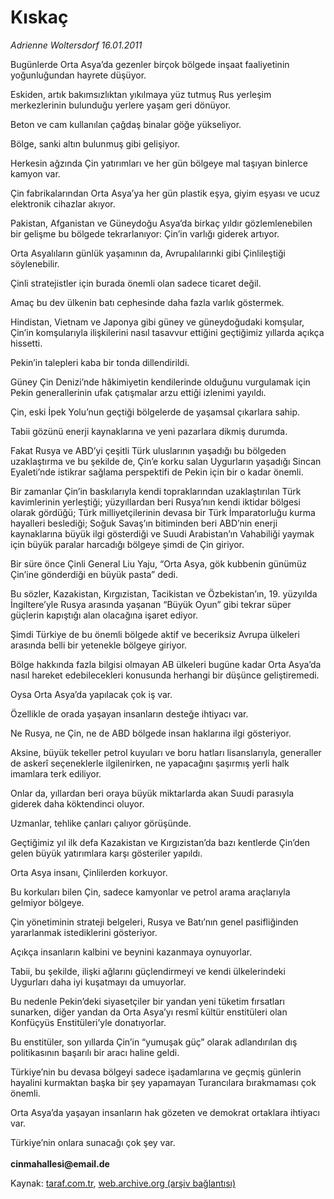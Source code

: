 # Kıskaç

*Adrienne Woltersdorf 16.01.2011*

<div class="yazi"><p>Bugünlerde Orta Asya’da gezenler birçok bölgede inşaat faaliyetinin yoğunluğundan hayrete düşüyor.</p>
<p>Eskiden, artık bakımsızlıktan yıkılmaya yüz tutmuş Rus yerleşim merkezlerinin bulunduğu yerlere yaşam geri dönüyor.</p>
<p>Beton ve cam kullanılan çağdaş binalar göğe yükseliyor.</p>
<p>Bölge, sanki altın bulunmuş gibi gelişiyor.</p>
<p>Herkesin ağzında Çin yatırımları ve her gün bölgeye mal taşıyan binlerce kamyon var.</p>
<p>Çin fabrikalarından Orta Asya’ya her gün plastik eşya, giyim eşyası ve ucuz elektronik cihazlar akıyor.</p>
<p>Pakistan, Afganistan ve Güneydoğu Asya’da birkaç yıldır gözlemlenebilen bir gelişme bu bölgede tekrarlanıyor: Çin’in varlığı giderek artıyor.</p>
<p>Orta Asyalıların günlük yaşamının da, Avrupalılarınki gibi Çinlileştiği söylenebilir.</p>
<p>Çinli stratejistler için burada önemli olan sadece ticaret değil.</p>
<p>Amaç bu dev ülkenin batı cephesinde daha fazla varlık göstermek.</p>
<p>Hindistan, Vietnam ve Japonya gibi güney ve güneydoğudaki komşular, Çin’in komşularıyla ilişkilerini nasıl tasavvur ettiğini geçtiğimiz yıllarda açıkça hissetti.</p>
<p>Pekin’in talepleri kaba bir tonda dillendirildi.</p>
<p>Güney Çin Denizi’nde hâkimiyetin kendilerinde olduğunu vurgulamak için Pekin generallerinin ufak çatışmalar arzu ettiği izlenimi yayıldı.</p>
<p>Çin, eski İpek Yolu’nun geçtiği bölgelerde de yaşamsal çıkarlara sahip.</p>
<p>Tabii gözünü enerji kaynaklarına ve yeni pazarlara dikmiş durumda.</p>
<p>Fakat Rusya ve ABD’yi çeşitli Türk uluslarının yaşadığı bu bölgeden uzaklaştırma ve bu şekilde de, Çin’e korku salan Uygurların yaşadığı Sincan Eyaleti’nde istikrar sağlama perspektifi de Pekin için bir o kadar önemli.</p>
<p>Bir zamanlar Çin’in baskılarıyla kendi topraklarından uzaklaştırılan Türk kavimlerinin yerleştiği; yüzyıllardan beri Rusya’nın kendi iktidar bölgesi olarak gördüğü; Türk milliyetçilerinin devasa bir Türk İmparatorluğu kurma hayalleri beslediği; Soğuk Savaş’ın bitiminden beri ABD’nin enerji kaynaklarına büyük ilgi gösterdiği ve Suudi Arabistan’ın Vahabiliği yaymak için büyük paralar harcadığı bölgeye şimdi de Çin giriyor.</p>
<p>Bir süre önce Çinli General Liu Yaju, “Orta Asya, gök kubbenin günümüz Çin’ine gönderdiği en büyük pasta” dedi.</p>
<p>Bu sözler, Kazakistan, Kırgızistan, Tacikistan ve Özbekistan’ın, 19. yüzyılda İngiltere’yle Rusya arasında yaşanan “Büyük Oyun” gibi tekrar süper güçlerin kapıştığı alan olacağına işaret ediyor.</p>
<p>Şimdi Türkiye de bu önemli bölgede aktif ve beceriksiz Avrupa ülkeleri arasında belli bir yetenekle bölgeye giriyor.</p>
<p>Bölge hakkında fazla bilgisi olmayan AB ülkeleri bugüne kadar Orta Asya’da nasıl hareket edebilecekleri konusunda herhangi bir düşünce geliştiremedi.</p>
<p>Oysa Orta Asya’da yapılacak çok iş var.</p>
<p>Özellikle de orada yaşayan insanların desteğe ihtiyacı var.</p>
<p>Ne Rusya, ne Çin, ne de ABD bölgede insan haklarına ilgi gösteriyor.</p>
<p>Aksine, büyük tekeller petrol kuyuları ve boru hatları lisanslarıyla, generaller de askerî seçeneklerle ilgilenirken, ne yapacağını şaşırmış yerli halk imamlara terk ediliyor.</p>
<p>Onlar da, yıllardan beri oraya büyük miktarlarda akan Suudi parasıyla giderek daha köktendinci oluyor.</p>
<p>Uzmanlar, tehlike çanları çalıyor görüşünde.</p>
<p>Geçtiğimiz yıl ilk defa Kazakistan ve Kırgızistan’da bazı kentlerde Çin’den gelen büyük yatırımlara karşı gösteriler yapıldı.</p>
<p>Orta Asya insanı, Çinlilerden korkuyor.</p>
<p>Bu korkuları bilen Çin, sadece kamyonlar ve petrol arama araçlarıyla gelmiyor bölgeye.</p>
<p>Çin yönetiminin strateji belgeleri, Rusya ve Batı’nın genel pasifliğinden yararlanmak istediklerini gösteriyor.</p>
<p>Açıkça insanların kalbini ve beynini kazanmaya oynuyorlar.</p>
<p>Tabii, bu şekilde, ilişki ağlarını güçlendirmeyi ve kendi ülkelerindeki Uygurları daha iyi kuşatmayı da umuyorlar.</p>
<p>Bu nedenle Pekin’deki siyasetçiler bir yandan yeni tüketim fırsatları sunarken, diğer yandan da Orta Asya’yı resmî kültür enstitüleri olan Konfüçyüs Enstitüleri’yle donatıyorlar.</p>
<p>Bu enstitüler, son yıllarda Çin’in “yumuşak güç” olarak adlandırılan dış politikasının başarılı bir aracı haline geldi.</p>
<p>Türkiye’nin bu devasa bölgeyi sadece işadamlarına ve geçmiş günlerin hayalini kurmaktan başka bir şey yapamayan Turancılara bırakmaması çok önemli.</p>
<p>Orta Asya’da yaşayan insanların hak gözeten ve demokrat ortaklara ihtiyacı var.</p>
<p>Türkiye’nin onlara sunacağı çok şey var.<br/><br/><b>cinmahallesi@email.de</b></p>
</div>

Kaynak: [taraf.com.tr](http://www.taraf.com.tr/adrienne-woltersdorf/makale-kiskac.htm), [web.archive.org (arşiv bağlantısı)](http://web.archive.org/web/20131107100010/http://www.taraf.com.tr/adrienne-woltersdorf/makale-kiskac.htm)
